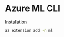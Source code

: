 # Azure ML CLI

[Installation](https://learn.microsoft.com/en-us/azure/machine-learning/how-to-configure-cli?view=azureml-api-2&tabs=public#installation)

```bash
az extension add -n ml
```